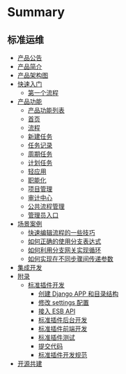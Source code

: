 # Summary

## 标准运维

* [产品公告](https://bk.tencent.com/s-mart/community/question/4058?type=answer)
* [产品简介](UserGuide/Overview/README.md)
* [产品架构图](UserGuide/ProductArchitecture/framework.md)
* [快速入门]()
    * [第一个流程](UserGuide/QuickStart/first_flow.md)
* [产品功能]()
    * [产品功能列表](UserGuide/ProductFeatures/features.md)
    * [首页](UserGuide/ProductFeatures/home.md)
    * [流程](UserGuide/ProductFeatures/flow.md)
    * [新建任务](UserGuide/ProductFeatures/new_task.md)
    * [任务记录](UserGuide/ProductFeatures/task.md)
    * [周期任务](UserGuide/ProductFeatures/cron_task.md)
    * [计划任务](UserGuide/ProductFeatures/scheduled_task.md)
    * [轻应用](UserGuide/ProductFeatures/mini-app.md)
    * [职能化](UserGuide/ProductFeatures/helper-team.md)
    * [项目管理](UserGuide/ProductFeatures/project_management.md)
    * [审计中心](UserGuide/ProductFeatures/audit.md)
    * [公共流程管理](UserGuide/ProductFeatures/common_flow.md)
    * [管理员入口](UserGuide/ProductFeatures/administrator_portal.md)
* [场景案例]()
    * [快速编辑流程的一些技巧](UserGuide/FAQ/flow-tips.md)
    * [如何正确的使用分支表达式](UserGuide/FAQ/flow-tips.md)
    * [如何利用分支网关实现循环](UserGuide/FAQ/loop.md)
    * [如何实现在不同步骤间传递参数](UserGuide/FAQ/pass-variables.md)
* [集成开发](../DevelopTools/sops.md)
* [附录]()
    * [标准插件开发]()
        * [创建 Django APP 和目录结构](UserGuide/Appendix/Django.md)
        * [修改 settings 配置](UserGuide/Appendix/settings.md)
        * [接入 ESB API](UserGuide/Appendix/ESB.md)
        * [标准插件后台开发](UserGuide/Appendix/atomic.md)
        * [标准插件前端开发](UserGuide/Appendix/front.md)
        * [标准插件测试](UserGuide/Appendix/test.md)
        * [提交代码](UserGuide/Appendix/submit.md)
        * [标准插件开发规范](UserGuide/Appendix/specification.md)
* [开源共建](https://github.com/TencentBlueKing/bk-sops)
